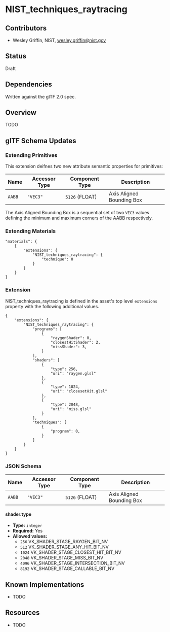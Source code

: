 # NIST_techniques_raytracing

## Contributors

- Wesley Griffin, NIST, wesley.griffin@nist.gov

## Status

Draft

## Dependencies

Written against the glTF 2.0 spec.

## Overview

TODO

## glTF Schema Updates

### Extending Primitives

This extension deifnes two new attribute semantic properties for primitives:

| Name   | Accessor Type | Component Type | Description               |
|--------|---------------|----------------|---------------------------|
| `AABB` | `"VEC3"`      | `5126` (FLOAT) | Axis Aligned Bounding Box |

The Axis Aligned Bounding Box is a sequential set of two `VEC3` values defining
the minimum and maximum corners of the AABB respectively.

### Extending Materials

~~~
"materials": {
    {
        "extensions": {
            "NIST_techniques_raytracing": {
                "technique": 0
            }
        }
    }
}
~~~

### Extension

NIST_techniques_raytracing is defined in the asset's top level `extensions`
property with the following additional values.

~~~
{
    "extensions": {
        "NIST_techniques_raytracing": {
            "programs": [
                {
                    "raygenShader": 0,
                    "closestHitShader": 2,
                    "missShader": 3,
                }
            ],
            "shaders": [
                {
                    "type": 256,
                    "uri": "raygen.glsl"
                },
                {
                    "type": 1024,
                    "uri": "closesetHit.glsl"
                },
                {
                    "type": 2048,
                    "uri": "miss.glsl"
                }
            ],
            "techniques": [
                {
                    "program": 0,
                }
            ]
        }
    }
}
~~~

### JSON Schema

| Name   | Accessor Type | Component Type | Description               |
|--------|---------------|----------------|---------------------------|
| `AABB` | `"VEC3"`      | `5126` (FLOAT) | Axis Aligned Bounding Box |

#### shader.type

- **Type:** `integer`
- **Required:** Yes
- **Allowed values:**
  - `256` VK_SHADER_STAGE_RAYGEN_BIT_NV
  - `512` VK_SHADER_STAGE_ANY_HIT_BIT_NV
  - `1024` VK_SHADER_STAGE_CLOSEST_HIT_BIT_NV
  - `2048` VK_SHADER_STAGE_MISS_BIT_NV
  - `4096` VK_SHADER_STAGE_INTERSECTION_BIT_NV
  - `8192` VK_SHADER_STAGE_CALLABLE_BIT_NV

## Known Implementations

- TODO

## Resources

- TODO